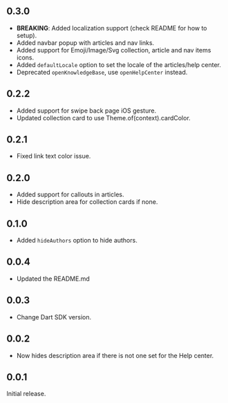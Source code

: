 ## 0.3.0

- **BREAKING**: Added localization support (check README for how to setup).
- Added navbar popup with articles and nav links.
- Added support for Emoji/Image/Svg collection, article and nav items icons.
- Added `defaultLocale` option to set the locale of the articles/help center.
- Deprecated `openKnowledgeBase`, use `openHelpCenter` instead.

## 0.2.2

- Added support for swipe back page iOS gesture.
- Updated collection card to use Theme.of(context).cardColor.

## 0.2.1

- Fixed link text color issue.

## 0.2.0

- Added support for callouts in articles.
- Hide description area for collection cards if none.

## 0.1.0

- Added `hideAuthors` option to hide authors.

## 0.0.4

- Updated the README.md

## 0.0.3

- Change Dart SDK version.

## 0.0.2

- Now hides description area if there is not one set for the Help center.

## 0.0.1

Initial release.
